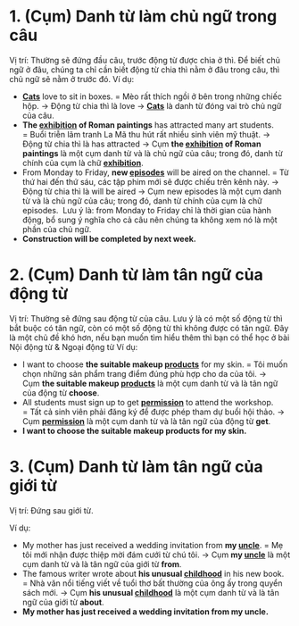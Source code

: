 # 1. (Cụm) Danh từ làm chủ ngữ trong câu

Vị trí: Thường sẽ đứng đầu câu, trước động từ được chia ở thì.
Để biết chủ ngữ ở đâu, chúng ta chỉ cần biết động từ chia thì nằm ở đâu trong câu, thì chủ ngữ sẽ nằm ở trước đó.
Ví dụ:

* **<u>Cats</u>** love to sit in boxes. = Mèo rất thích ngồi ở bên trong những chiếc hộp.
  → Động từ chia thì là love → **<u>Cats</u>** là danh từ đóng vai trò chủ ngữ của câu.
* **The <u>exhibition</u> of Roman paintings** has attracted many art students. = Buổi triễn lãm tranh La Mã thu hút rất nhiều sinh viên mỹ thuật.
  → Động từ chia thì là has attracted → Cụm **the <u>exhibition</u> of Roman paintings** là một cụm danh từ và là chủ ngữ của câu; trong đó, danh từ chính của cụm là chữ **<u>exhibition</u>**.
* From Monday to Friday, **new <u>episodes</u>** will be aired on the channel. = Từ thứ hai đến thứ sáu, các tập phim mới sẽ được chiếu trên kênh này.
  → Động từ chia thì là will be aired → Cụm new episodes là một cụm danh từ và là chủ ngữ của câu; trong đó, danh từ chính của cụm là chữ episodes. 
  Lưu ý là: from Monday to Friday chỉ là thời gian của hành động, bổ sung ý nghĩa cho cả câu nên chúng ta không xem nó là một phần của chủ ngữ.
* **Construction will be completed by next week.**

# 2. (Cụm) Danh từ làm tân ngữ của động từ

Vị trí: Thường sẽ đứng sau động từ của câu.
Lưu ý là có một số động từ thì bắt buộc có tân ngữ, còn có một số động từ thì không được có tân ngữ. Đây là một chủ đề khó hơn, nếu bạn muốn tìm hiểu thêm thì bạn có thể học ở bài Nội động từ & Ngoại động từ
Ví dụ:

* I want to choose **the suitable makeup <u>products</u>** for my skin. = Tôi muốn chọn những sản phẩm trang điểm đúng phù hợp cho da của tôi.
  → Cụm **the suitable makeup <u>products</u>** là một cụm danh từ và là tân ngữ của động từ **choose**.
* All students must sign up to get **<u>permission</u>** to attend the workshop. = Tất cả sinh viên phải đăng ký để được phép tham dự buổi hội thảo.
  → Cụm **<u>permission</u>** là một cụm danh từ và là tân ngữ của động từ **get**.
* **I want to choose the suitable makeup products for my skin.**

# 3. (Cụm) Danh từ làm tân ngữ của giới từ

Vị trí: Đứng sau giới từ.

Ví dụ:

* My mother has just received a wedding invitation from **my <u>uncle</u>**. = Mẹ tôi mới nhận được thiệp mời đám cưới từ chú tôi.
  → Cụm **my <u>uncle</u>** là một cụm danh từ và là tân ngữ của giới từ **from**.
* The famous writer wrote about **his unusual <u>childhood</u>** in his new book. = Nhà văn nổi tiếng viết về tuổi thơ bất thường của ông ấy trong quyển sách mới.
  → Cụm **his unusual <u>childhood</u>** là một cụm danh từ và là tân ngữ của giới từ **about**.
* **My mother has just received a wedding invitation from my uncle.**

